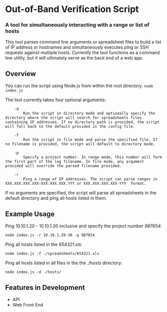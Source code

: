 # Out-of-Band Verification Script
### A tool for simultaneously interacting with a range or list of hosts

This tool parses command line arguments or spreadsheet files to build a list of IP address or hostnames and simultaneously executes ping or SSH requests against multiple hosts.
Currently the tool functions as a command line utility, but it will ultimately serve as the back end of a web app.

## Overview

You can run the script using Node.js from within the root directory: `node index.js`


The tool currently takes four optional arguments:
```
    -d
        Run the script in directory mode and optionally specify the directory where the script will search for spreadsheets files containing IP addresses. If no directory path is provided, the script will fall back to the default provided in the config file.

    -f
        Run the script in file mode and parse the specified file. If no filename is provided, the script will default to directory mode.

    -p
        Specify a project number. In range mode, this number will form the first part of the log filename. In file mode, any argument provided will override the parsed filename provided.

    -r
        Ping a range of IP addresses. The script can parse ranges in XXX.XXX.XXX.XXX-XXX.XXX.XXX.YYY or XXX.XXX.XXX.XXX-YYY  format.
```

If no arguments are specified, the script will parse all spreadsheets in the default directory and ping all hosts listed in them.

## Example Usage

Ping 10.10.1.20 - 10.10.1.30 inclusive and specify the project number _987654_:
```
node index.js -r 10.10.1.20-30 -p 987654
```

Ping all hosts listed in the _654321.xls_:
```
node index.js -f ./spreadsheets/654321.xls
```

Ping all hosts listed in all files in the the _./hosts_ directory:
```
node index.js -d ./hosts/
```

## Features in Development
* API
* Web Front End
